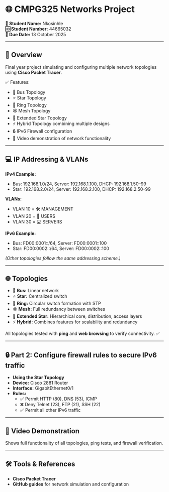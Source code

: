 # 🌐 CMPG325 Networks Project

**👤 Student Name:** Nkosinhle  
**🆔 Student Number:** 44665032  
**📅 Due Date:** 13 October 2025  

---

## 📖 Overview
Final year project simulating and configuring multiple network topologies using **Cisco Packet Tracer**.  

✅ Features:  
- 🚌 Bus Topology  
- ⭐ Star Topology  
- 🔄 Ring Topology  
- 🕸️ Mesh Topology  
- 🌟 Extended Star Topology  
- ⚡ Hybrid Topology combining multiple designs  
- 🔒 IPv6 Firewall configuration  
- 🎥 Video demonstration of network functionality  

---

## 💻 IP Addressing & VLANs

**IPv4 Example:**  
- Bus: 192.168.1.0/24, Server: 192.168.1.100, DHCP: 192.168.1.50–99  
- Star: 192.168.2.0/24, Server: 192.168.2.100, DHCP: 192.168.2.50–99  

**VLANs:**  
- VLAN 10 = 🛠️ MANAGEMENT  
- VLAN 20 = 👥 USERS  
- VLAN 30 = 💻 SERVERS  

**IPv6 Example:**  
- Bus: FD00:0001::/64, Server: FD00:0001::100  
- Star: FD00:0002::/64, Server: FD00:0002::100  

*(Other topologies follow the same addressing scheme.)*  

---

## 🌐 Topologies
- 🚌 **Bus:** Linear network  
- ⭐ **Star:** Centralized switch  
- 🔄 **Ring:** Circular switch formation with STP  
- 🕸️ **Mesh:** Full redundancy between switches  
- 🌟 **Extended Star:** Hierarchical core, distribution, access layers  
- ⚡ **Hybrid:** Combines features for scalability and redundancy  

All topologies tested with **ping** and **web browsing** to verify connectivity. ✅  

---

## 🔒 Part 2: Configure firewall rules to secure IPv6 traffic
- **Using the Star Topology**
- **Device:** Cisco 2881 Router  
- **Interface:** GigabitEthernet0/1  
- **Rules:**  
  - ✅ Permit HTTP (80), DNS (53), ICMP  
  - ❌ Deny Telnet (23), FTP (21), SSH (22)  
  - ✅ Permit all other IPv6 traffic  

---

## 🎥 Video Demonstration
Shows full functionality of all topologies, ping tests, and firewall verification.  

---

## 🛠️ Tools & References
- **Cisco Packet Tracer**  
- **GitHub guides** for network simulation and configuration  
